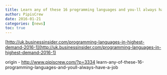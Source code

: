 ```yaml
---
title: Learn any of these 16 programming languages and you-ll always have a job
author: PipisCrew
date: 2016-01-21
categories: [news]
toc: true
---
```


[http://uk.businessinsider.com/programming-languages-in-highest-demand-2016-1](http://uk.businessinsider.com/programming-languages-in-highest-demand-2016-1)

origin - http://www.pipiscrew.com/?p=3334 learn-any-of-these-16-programming-languages-and-youll-always-have-a-job